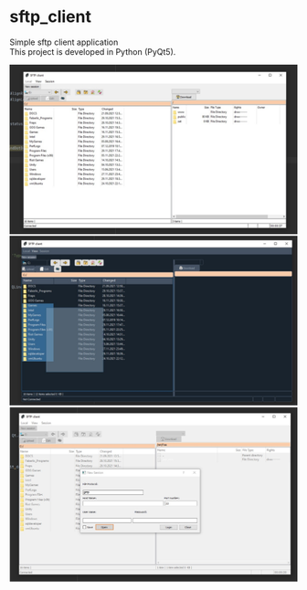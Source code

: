 # sftp_client
Simple sftp client application <br />
This project is developed in Python (PyQt5). <br /> 

![Screenshot](gitilustrations/1.jpg)
![Screenshot](gitilustrations/2.jpg)
![Screenshot](gitilustrations/3.jpg)
